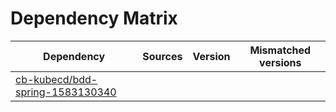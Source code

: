 # Dependency Matrix

Dependency | Sources | Version | Mismatched versions
---------- | ------- | ------- | -------------------
[cb-kubecd/bdd-spring-1583130340](https://github.com/cb-kubecd/bdd-spring-1583130340.git) |  | []() | 
